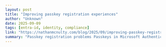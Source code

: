 ```yaml
---
layout: post
title: "Improving passkey registration experiences"
author: "Unknown"
date: 2025-09-09
tags: [entra-id, identity, compliance]
link: "https://nathanmcnulty.com/blog/2025/09/improving-passkey-registration-experiences/"
summary: "Passkey registration problems Passkeys in Microsoft Authenticator are fantastic, assuming you can get users logged in to the app successfully. Unfortunately, many companies that are serious about r..."
---
```

